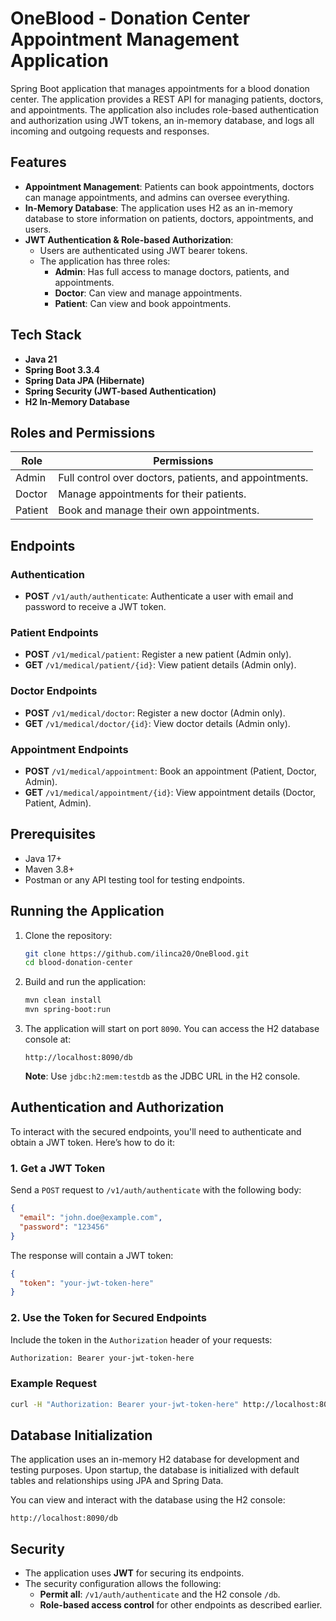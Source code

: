 

# OneBlood - Donation Center Appointment Management Application

Spring Boot application that manages appointments for a blood donation center. The application provides a REST API for managing patients, doctors, and appointments. The application also includes role-based authentication and authorization using JWT tokens, an in-memory database, and logs all incoming and outgoing requests and responses.

## Features

- **Appointment Management**: Patients can book appointments, doctors can manage appointments, and admins can oversee everything.
- **In-Memory Database**: The application uses H2 as an in-memory database to store information on patients, doctors, appointments, and users.
- **JWT Authentication & Role-based Authorization**: 
  - Users are authenticated using JWT bearer tokens.
  - The application has three roles: 
    - **Admin**: Has full access to manage doctors, patients, and appointments.
    - **Doctor**: Can view and manage appointments.
    - **Patient**: Can view and book appointments.

## Tech Stack

- **Java 21**
- **Spring Boot 3.3.4**
- **Spring Data JPA (Hibernate)**
- **Spring Security (JWT-based Authentication)**
- **H2 In-Memory Database**
  
## Roles and Permissions

| Role    | Permissions                                            |
|---------|--------------------------------------------------------|
| Admin   | Full control over doctors, patients, and appointments. |
| Doctor  | Manage appointments for their patients.                |
| Patient | Book and manage their own appointments.                |

## Endpoints

### Authentication
- **POST** `/v1/auth/authenticate`: Authenticate a user with email and password to receive a JWT token.

### Patient Endpoints
- **POST** `/v1/medical/patient`: Register a new patient (Admin only).
- **GET** `/v1/medical/patient/{id}`: View patient details (Admin only).
  
### Doctor Endpoints
- **POST** `/v1/medical/doctor`: Register a new doctor (Admin only).
- **GET** `/v1/medical/doctor/{id}`: View doctor details (Admin only).

### Appointment Endpoints
- **POST** `/v1/medical/appointment`: Book an appointment (Patient, Doctor, Admin).
- **GET** `/v1/medical/appointment/{id}`: View appointment details (Doctor, Patient, Admin).

## Prerequisites

- Java 17+
- Maven 3.8+
- Postman or any API testing tool for testing endpoints.

## Running the Application

1. Clone the repository:

   ```bash
   git clone https://github.com/ilinca20/OneBlood.git
   cd blood-donation-center
   ```

2. Build and run the application:

   ```bash
   mvn clean install
   mvn spring-boot:run
   ```

3. The application will start on port `8090`. You can access the H2 database console at:

   ```
   http://localhost:8090/db
   ```

   **Note**: Use `jdbc:h2:mem:testdb` as the JDBC URL in the H2 console.

## Authentication and Authorization

To interact with the secured endpoints, you'll need to authenticate and obtain a JWT token. Here’s how to do it:

### 1. **Get a JWT Token**

Send a `POST` request to `/v1/auth/authenticate` with the following body:

```json
{
  "email": "john.doe@example.com",
  "password": "123456"
}
```

The response will contain a JWT token:

```json
{
  "token": "your-jwt-token-here"
}
```

### 2. **Use the Token for Secured Endpoints**

Include the token in the `Authorization` header of your requests:

```bash
Authorization: Bearer your-jwt-token-here
```

### Example Request

```bash
curl -H "Authorization: Bearer your-jwt-token-here" http://localhost:8090/v1/medical/appointment/1
```

## Database Initialization

The application uses an in-memory H2 database for development and testing purposes. Upon startup, the database is initialized with default tables and relationships using JPA and Spring Data.

You can view and interact with the database using the H2 console:

```
http://localhost:8090/db
```

## Security

- The application uses **JWT** for securing its endpoints.
- The security configuration allows the following:
  - **Permit all**: `/v1/auth/authenticate` and the H2 console `/db`.
  - **Role-based access control** for other endpoints as described earlier.
  
